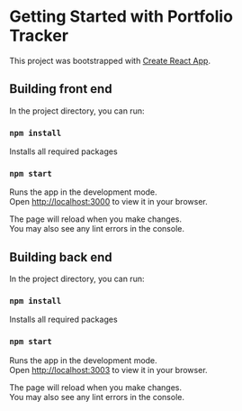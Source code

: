 # Getting Started with Portfolio Tracker

This project was bootstrapped with [Create React App](https://github.com/facebook/create-react-app).

## Building front end

In the project directory, you can run:

### `npm install`

Installs all required packages

### `npm start`

Runs the app in the development mode.\
Open [http://localhost:3000](http://localhost:3000) to view it in your browser.

The page will reload when you make changes.\
You may also see any lint errors in the console.

## Building back end

In the project directory, you can run:

### `npm install`

Installs all required packages

### `npm start`

Runs the app in the development mode.\
Open [http://localhost:3003](http://localhost:3003) to view it in your browser.

The page will reload when you make changes.\
You may also see any lint errors in the console.

